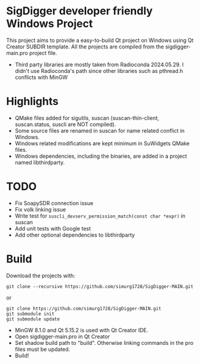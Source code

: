 # SigDigger developer friendly Windows Project
This project aims to provide a easy-to-build Qt project on Windows using Qt Creator SUBDIR template. All the projects are compiled from the sigdigger-main.pro project file.
* Third party libraries are mostly taken from Radioconda 2024.05.29. I didn't use Radioconda's path since other libraries such as pthread.h conflicts with MinGW

# Highlights

* QMake files added for sigutils, suscan (suscan-thin-client, suscan.status, suscli are NOT compiled).
* Some source files are renamed in suscan for name related conflict in Windows.
* Windows related modifications are kept minimum in SuWidgets QMake files.
* Windows dependencies, including the binaries, are added in a project named libthirdparty.

# TODO
* Fix SoapySDR connection issue
* Fix volk linking issue
* Write test for `suscli_devserv_permission_match(const char *expr)` in suscan
* Add unit tests with Google test
* Add other optional dependencies to libthirdparty

# Build

Download the projects with:
```
git clone --recursive https://github.com/simurg1728/SigDigger-MAIN.git
```
or
```
git clone https://github.com/simurg1728/SigDigger-MAIN.git
git submodule init
git submodule update
```

* MinGW 8.1.0 and Qt  5.15.2 is used with Qt Creator IDE.
* Open sigdigger-main.pro in Qt Creator
* Set shadow build path to "build". Otherwise linking commands in the pro files must be updated.
* Build!
